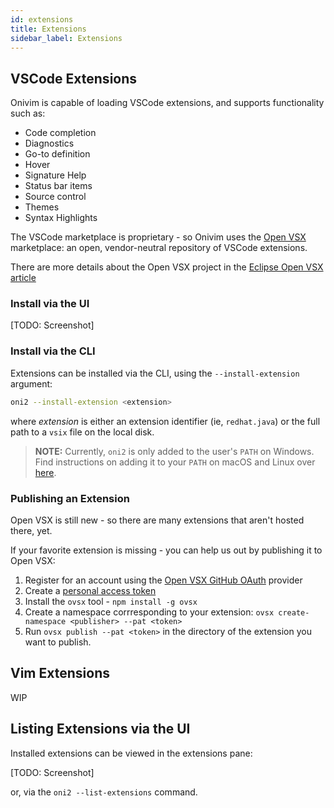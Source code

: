 ```yaml
---
id: extensions
title: Extensions
sidebar_label: Extensions
---
```


## VSCode Extensions

Onivim is capable of loading VSCode extensions, and supports functionality such as:

- Code completion
- Diagnostics
- Go-to definition
- Hover
- Signature Help
- Status bar items
- Source control
- Themes
- Syntax Highlights

The VSCode marketplace is proprietary - so Onivim uses the [Open VSX](https://open-vsx.org) marketplace: an open, vendor-neutral repository of VSCode extensions.

There are more details about the Open VSX project in the [Eclipse Open VSX article](https://www.eclipse.org/community/eclipse_newsletter/2020/march/1.php)

### Install via the UI

[TODO: Screenshot]

### Install via the CLI

Extensions can be installed via the CLI, using the `--install-extension` argument:

```sh
oni2 --install-extension <extension>
```

where _extension_ is either an extension identifier (ie, `redhat.java`) or the full path to a `vsix` file on the local disk.

> __NOTE:__ Currently, `oni2` is only added to the user's `PATH` on Windows. Find instructions on adding it to your `PATH` on macOS and Linux over [here](./../using-onivim/command-line.md).

### Publishing an Extension

Open VSX is still new - so there are many extensions that aren't hosted there, yet. 

If your favorite extension is missing - you can help us out by publishing it to Open VSX:

1) Register for an account using the [Open VSX GitHub OAuth](https://open-vsx.org/oauth2/authorization/github) provider
2) Create a [personal access token](https://open-vsx.org/user-settings/tokens) 
3) Install the `ovsx` tool - `npm install -g ovsx`
4) Create a namespace corrresponding to your extension: `ovsx create-namespace <publisher> --pat <token>`
5) Run `ovsx publish --pat <token>` in the directory of the extension you want to publish.

## Vim Extensions

WIP

## Listing Extensions via the UI

Installed extensions can be viewed in the extensions pane:

[TODO: Screenshot]

or, via the `oni2 --list-extensions` command.
